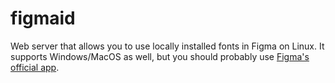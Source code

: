 # figmaid

Web server that allows you to use locally installed fonts in Figma on Linux. It supports Windows/MacOS as well, but you should probably use [Figma's  official app](https://help.figma.com/hc/en-us/articles/360039956894-Access-local-fonts-on-your-computer). 
